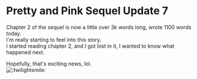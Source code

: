 # Pretty and Pink Sequel Update 7

Chapter 2 of the sequel is now a little over 3k words long, wrote 1100 words today.  
I'm really starting to feel into this story.  
I started reading chapter 2, and I got lost in it, I wanted to know what happened next.

Hopefully, that's exciting news, lol.  
![:twilightsmile:](../../ponies/emotes/twilightsmile.png)
